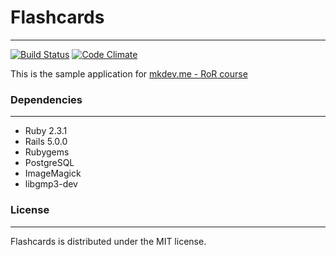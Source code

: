 # Flashcards
---
[![Build Status](https://travis-ci.org/ars-moskalyov/flashcards.svg?branch=task7)](https://travis-ci.org/ars-moskalyov/flashcards)
[![Code Climate](https://codeclimate.com/github/ars-moskalyov/flashcards/badges/gpa.svg)](https://codeclimate.com/github/ars-moskalyov/flashcards)

This is the sample application for [mkdev.me - RoR course](https://mkdev.me/courses/ruby-on-rails-dlya-samyh-malenkih)

### Dependencies
---
* Ruby 2.3.1
* Rails 5.0.0
* Rubygems
* PostgreSQL
* ImageMagick
* libgmp3-dev


### License
---
Flashcards is distributed under the MIT license.